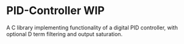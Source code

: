# PID-Controller WIP 
A C library implementing functionality of a digital PID controller, with optional D term filtering and output saturation.
